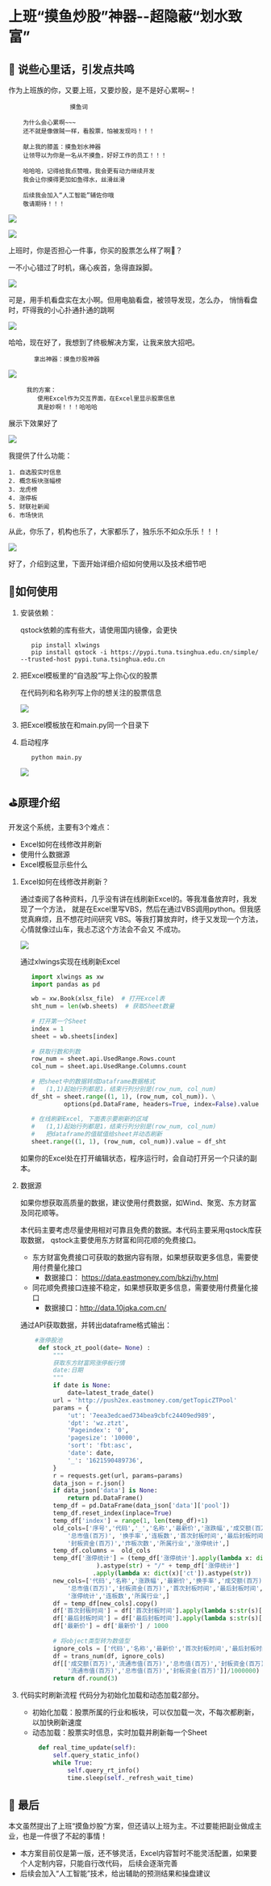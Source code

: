 # 上班“摸鱼炒股”神器--超隐蔽“划水致富”

## 🤡 说些心里话，引发点共鸣

作为上班族的你，又要上班，又要炒股，是不是好心累啊~！

```
                 摸鱼词
    
    为什么会心累啊~~~
    还不就是像做贼一样，看股票，怕被发现吗！！！
    
    献上我的膝盖：摸鱼划水神器
    让领导以为你是一名从不摸鱼，好好工作的员工！！！

    哈哈哈，记得给我点赞哦，我会更有动力继续开发
    我会让你摸得更加如鱼得水，丝滑丝滑

    后续我会加入“人工智能”辅佐你哦
    敬请期待！！！
```

![](.README_images/摸鱼.png)

![](.README_images/划水.png)

上班时，你是否担心一件事，你买的股票怎么样了啊🤨？  

一不小心错过了时机，痛心疾首，急得直跺脚。

![](.README_images/2_工作与炒股.png)

可是，用手机看盘实在太小啊。但用电脑看盘，被领导发现，怎么办，
悄悄看盘时，吓得我的小心扑通扑通的跳啊

![](.README_images/1_有点慌.png)

哈哈，现在好了，我想到了终极解决方案，让我来放大招吧。

```
       拿出神器：摸鱼炒股神器
```

![](.README_images/叮当猫.png)

```
     我的方案：
        使用Excel作为交互界面，在Excel里显示股票信息
        真是妙啊！！！哈哈哈
```

展示下效果好了

![](.README_images/Excel股票信息.png)

我提供了什么功能：

```
1. 自选股实时信息
2. 概念板块涨幅榜
3. 龙虎榜
4. 涨停板
5. 财联社新闻
6. 市场快讯
```

从此，你乐了，机构也乐了，大家都乐了，独乐乐不如众乐乐！！！

![](.README_images/机构和韭菜.png)

好了，介绍到这里，下面开始详细介绍如何使用以及技术细节吧

## 🚀如何使用

1. 安装依赖：

    qstock依赖的库有些大，请使用国内镜像，会更快
    
    ```
       pip install xlwings
       pip install qstock -i https://pypi.tuna.tsinghua.edu.cn/simple/ --trusted-host pypi.tuna.tsinghua.edu.cn
    ```

2. 把Excel模板里的“自选股”写上你心仪的股票

    在代码列和名称列写上你的想关注的股票信息
    
    ![](.README_images/Excel代码名称列.png)

3. 把Excel模板放在和main.py同一个目录下

4. 启动程序

    ```
       python main.py
    ```
   
    ![](.README_images/基金.png)


## ⛳原理介绍

开发这个系统，主要有3个难点：

- Excel如何在线修改并刷新
- 使用什么数据源
- Excel模板显示些什么

1. Excel如何在线修改并刷新？

    通过查阅了各种资料，几乎没有讲在线刷新Excel的。等我准备放弃时，我发现了一个方法，
    就是在Excel里写VBS，然后在通过VBS调用python。但我感觉真麻烦，且不想花时间研究
    VBS。等我打算放弃时，终于又发现一个方法，心情就像过山车，我忐忑这个方法会不会又
    不成功。
    
    ![](.README_images/心塞.png)
    
    通过xlwings实现在线刷新Excel
    
    ```python
       import xlwings as xw
       import pandas as pd
   
       wb = xw.Book(xlsx_file)  # 打开Excel表
       sht_num = len(wb.sheets)  # 获取Sheet数量
       
       # 打开第一个Sheet
       index = 1
       sheet = wb.sheets[index]
       
       # 获取行数和列数
       row_num = sheet.api.UsedRange.Rows.count
       col_num = sheet.api.UsedRange.Columns.count
       
       # 把sheet中的数据转成Dataframe数据格式
       #   (1,1)起始行列都是1，结束行列分别是(row_num, col_num)
       df_sht = sheet.range((1, 1), (row_num, col_num)). \
                options(pd.DataFrame, headers=True, index=False).value
       
       # 在线刷新Excel, 下面表示要刷新的区域
       #   (1,1)起始行列都是1，结束行列分别是(row_num, col_num)
       #   把dataframe的值赋值给sheet并动态刷新
       sheet.range((1, 1), (row_num, col_num)).value = df_sht
    ```
   
   如果你的Excel处在打开编辑状态，程序运行时，会自动打开另一个只读的副本。
   
2. 数据源

   如果你想获取高质量的数据，建议使用付费数据，如Wind、聚宽、东方财富及同花顺等。
   
   本代码主要考虑尽量使用相对可靠且免费的数据。本代码主要采用qstock库获取数据，
   qstock主要使用东方财富和同花顺的免费接口。
   
   - 东方财富免费接口可获取的数据内容有限，如果想获取更多信息，需要使用付费量化接口
     - 数据接口： https://data.eastmoney.com/bkzj/hy.html
   - 同花顺免费接口连接不稳定，如果想获取更多信息，需要使用付费量化接口
     - 数据接口：http://data.10jqka.com.cn/
   
   通过API获取数据，并转出dataframe格式输出：
   
   ```python
       #涨停股池
        def stock_zt_pool(date= None) :
            """
            获取东方财富网涨停板行情
            date:日期
            """
            if date is None:
                date=latest_trade_date()
            url = 'http://push2ex.eastmoney.com/getTopicZTPool'
            params = {
                'ut': '7eea3edcaed734bea9cbfc24409ed989',
                'dpt': 'wz.ztzt',
                'Pageindex': '0',
                'pagesize': '10000',
                'sort': 'fbt:asc',
                'date': date,
                '_': '1621590489736',
            }
            r = requests.get(url, params=params)
            data_json = r.json()
            if data_json['data'] is None:
                return pd.DataFrame()
            temp_df = pd.DataFrame(data_json['data']['pool'])
            temp_df.reset_index(inplace=True)
            temp_df['index'] = range(1, len(temp_df)+1)
            old_cols=['序号','代码','_','名称','最新价','涨跌幅','成交额(百万)','流通市值(百万)',
                '总市值(百万)', '换手率','连板数','首次封板时间','最后封板时间',
                '封板资金(百万)','炸板次数','所属行业','涨停统计',]
            temp_df.columns =  old_cols
            temp_df['涨停统计'] = (temp_df['涨停统计'].apply(lambda x: dict(x)['days']
                        ).astype(str) + "/" + temp_df['涨停统计']
                       .apply(lambda x: dict(x)['ct']).astype(str))
            new_cols=['代码','名称','涨跌幅','最新价','换手率','成交额(百万)','流通市值(百万)',
                '总市值(百万)','封板资金(百万)','首次封板时间','最后封板时间','炸板次数',
                '涨停统计','连板数','所属行业',]
            df = temp_df[new_cols].copy()
            df['首次封板时间'] = df['首次封板时间'].apply(lambda s:str(s)[-6:-4]+':'+str(s)[-4:-2])
            df['最后封板时间'] = df['最后封板时间'].apply(lambda s:str(s)[-6:-4]+':'+str(s)[-4:-2])
            df['最新价'] = df['最新价'] / 1000
           
            # 将object类型转为数值型
            ignore_cols = ['代码','名称','最新价','首次封板时间','最后封板时间','涨停统计','所属行业',]
            df = trans_num(df, ignore_cols)
            df[['成交额(百万)','流通市值(百万)','总市值(百万)','封板资金(百万)']]=(df[['成交额(百万)',
                '流通市值(百万)','总市值(百万)','封板资金(百万)']]/1000000)
            return df.round(3)

   ```

3. 代码实时刷新流程
   代码分为初始化加载和动态加载2部分。
   
   - 初始化加载：股票所属的行业和板块，可以仅加载一次，不每次都刷新，以加快刷新速度
   - 动态加载：股票实时信息，实时加载并刷新每一个Sheet
   
   ```python
        def real_time_update(self):
            self.query_static_info()
            while True:
                self.query_rt_info()
                time.sleep(self._refresh_wait_time)
    ```
   
## 🎏 最后

本文虽然提出了上班“摸鱼炒股”方案，但还请以上班为主。不过要能把副业做成主业，也是一件很了不起的事情！

- 本方案目前仅是第一版，还不够灵活，Excel内容暂时不能灵活配置，如果要个人定制内容，只能自行改代码，
  后续会逐渐完善
- 后续会加入“人工智能”技术，给出辅助的预测结果和操盘建议